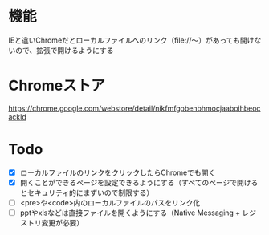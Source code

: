 # 機能
IEと違いChromeだとローカルファイルへのリンク（file://～）があっても開けないので、拡張で開けるようにする

# Chromeストア
https://chrome.google.com/webstore/detail/nikfmfgobenbhmocjaaboihbeocackld

# Todo
- [x] ローカルファイルのリンクをクリックしたらChromeでも開く
- [x] 開くことができるページを設定できるようにする（すべてのページで開けるとセキュリティ的にまずいので制限する）
- [ ] \<pre>や\<code>内のローカルファイルのパスをリンク化
- [ ] pptやxlsなどは直接ファイルを開くようにする（Native Messaging + レジストリ変更が必要）

